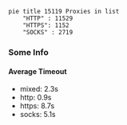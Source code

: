 
```mermaid
pie title 15119 Proxies in list
    "HTTP" : 11529
    "HTTPS": 1152
    "SOCKS" : 2719
```

### Some Info
#### Average Timeout

- mixed: 2.3s
- http: 0.9s
- https: 8.7s
- socks: 5.1s